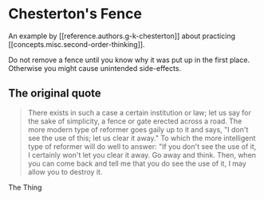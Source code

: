 # Chesterton's Fence

An example by [[reference.authors.g-k-chesterton]] about practicing [[concepts.misc.second-order-thinking]].

Do not remove a fence until you know why it was put up in the first place. Otherwise you might cause unintended
side-effects.

## The original quote
> There exists in such a case a certain institution or law; let us say for the sake of simplicity, a fence or gate
  erected across a road. The more modern type of reformer goes gaily up to it and says, "I don't see the use of this;
  let us clear it away." To which the more intelligent type of reformer will do well to answer: "If you don't see the
  use of it, I certainly won't let you clear it away. Go away and think. Then, when you can come back and tell me that
  you do see the use of it, I may allow you to destroy it.

The Thing
